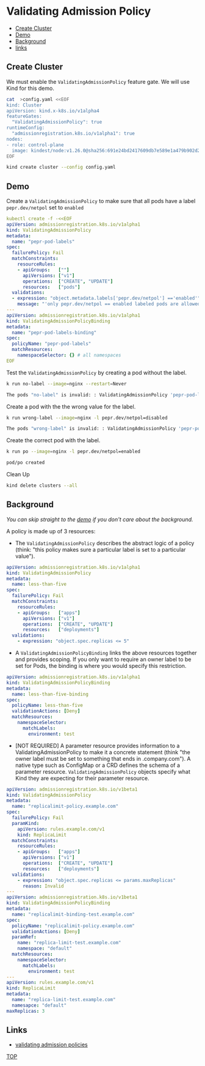 # Validating Admission Policy

- [Create Cluster](#create-cluster)
- [Demo](#demo)
- [Background](#background)
- [links](#links)

## Create Cluster

We must enable the `ValidatingAdmissionPolicy` feature gate. We will use Kind for this demo.

```bash
cat  >config.yaml <<EOF
kind: Cluster
apiVersion: kind.x-k8s.io/v1alpha4
featureGates:
  "ValidatingAdmissionPolicy": true
runtimeConfig:
  "admissionregistration.k8s.io/v1alpha1": true
nodes:
- role: control-plane
  image: kindest/node:v1.26.0@sha256:691e24bd2417609db7e589e1a479b902d2e209892a10ce375fab60a8407c7352
EOF

kind create cluster --config config.yaml
```


## Demo 

Create a `ValidatingAdmissionPolicy` to make sure that all pods have a label `pepr.dev/netpol` set to `enabled`


```yaml
kubectl create -f -<<EOF
apiVersion: admissionregistration.k8s.io/v1alpha1
kind: ValidatingAdmissionPolicy
metadata:
  name: "pepr-pod-labels"
spec:
  failurePolicy: Fail
  matchConstraints:
    resourceRules:
    - apiGroups:   [""]
      apiVersions: ["v1"]
      operations:  ["CREATE", "UPDATE"]
      resources:   ["pods"]
  validations:
  - expression: "object.metadata.labels['pepr.dev/netpol'] =='enabled'"
    message: "'only pepr.dev/netpol == enabled labeled pods are allowed. '"
---
apiVersion: admissionregistration.k8s.io/v1alpha1
kind: ValidatingAdmissionPolicyBinding
metadata:
  name: "pepr-pod-labels-binding"
spec:
  policyName: "pepr-pod-labels"
  matchResources: 
    namespaceSelector: {} # all namespaces
EOF
```

Test the `ValidatingAdmissionPolicy` by creating a pod without the label.

```bash
k run no-label --image=nginx --restart=Never

The pods "no-label" is invalid: : ValidatingAdmissionPolicy 'pepr-pod-labels' with binding 'pepr-pod-labels-binding' denied request: expression 'object.metadata.labels['pepr.dev/netpol'] =='enabled'' resulted in error: no such key: pepr.dev/netpol
```

Create a pod with the the wrong value for the label.

```bash
k run wrong-label --image=nginx -l pepr.dev/netpol=disabled

The pods "wrong-label" is invalid: : ValidatingAdmissionPolicy 'pepr-pod-labels' with binding 'pepr-pod-labels-binding' denied request: 'only pepr.dev/netpol == enabled labeled pods are allowed. 
``` 

Create the correct pod with the label.

```bash
k run po --image=nginx -l pepr.dev/netpol=enabled

pod/po created
```

Clean Up 

```bash
kind delete clusters --all
```


## Background

_You can skip straight to the [demo](#demo) if you don't care about the background._

A policy is made up of 3 resources:
- The `ValidatingAdmissionPolicy` describes the abstract logic of a policy (think: "this policy makes sure a particular label is set to a particular value").

```yaml
apiVersion: admissionregistration.k8s.io/v1alpha1
kind: ValidatingAdmissionPolicy
metadata:
  name: less-than-five
spec:
  failurePolicy: Fail
  matchConstraints:
    resourceRules:
    - apiGroups:   ["apps"]
      apiVersions: ["v1"]
      operations:  ["CREATE", "UPDATE"]
      resources:   ["deployments"]
  validations:
    - expression: "object.spec.replicas <= 5"
```

- A `ValidatingAdmissionPolicyBinding` links the above resources together and provides scoping. If you only want to require an owner label to be set for Pods, the binding is where you would specify this restriction.

```yaml
apiVersion: admissionregistration.k8s.io/v1alpha1
kind: ValidatingAdmissionPolicyBinding
metadata:
  name: less-than-five-binding
spec:
  policyName: less-than-five
  validationActions: [Deny]
  matchResources:
    namespaceSelector:
      matchLabels:
        environment: test
```

- [NOT REQUIRED] A parameter resource provides information to a ValidatingAdmissionPolicy to make it a concrete statement (think "the owner label must be set to something that ends in .company.com"). A native type such as ConfigMap or a CRD defines the schema of a parameter resource. `ValidatingAdmissionPolicy` objects specify what Kind they are expecting for their parameter resource.


```yaml
apiVersion: admissionregistration.k8s.io/v1beta1
kind: ValidatingAdmissionPolicy
metadata:
  name: "replicalimit-policy.example.com"
spec:
  failurePolicy: Fail
  paramKind:
    apiVersion: rules.example.com/v1
    kind: ReplicaLimit
  matchConstraints:
    resourceRules:
    - apiGroups:   ["apps"]
      apiVersions: ["v1"]
      operations:  ["CREATE", "UPDATE"]
      resources:   ["deployments"]
  validations:
    - expression: "object.spec.replicas <= params.maxReplicas"
      reason: Invalid
---
apiVersion: admissionregistration.k8s.io/v1beta1
kind: ValidatingAdmissionPolicyBinding
metadata:
  name: "replicalimit-binding-test.example.com"
spec:
  policyName: "replicalimit-policy.example.com"
  validationActions: [Deny]
  paramRef:
    name: "replica-limit-test.example.com"
    namespace: "default"
  matchResources:
    namespaceSelector:
      matchLabels:
        environment: test
---
apiVersion: rules.example.com/v1
kind: ReplicaLimit
metadata:
  name: "replica-limit-test.example.com"
  namesapce: "default"
maxReplicas: 3
```


## Links

- [validating admission policies](https://kubernetes.io/docs/reference/access-authn-authz/validating-admission-policy/)


[TOP](#validating-admission-policy)
